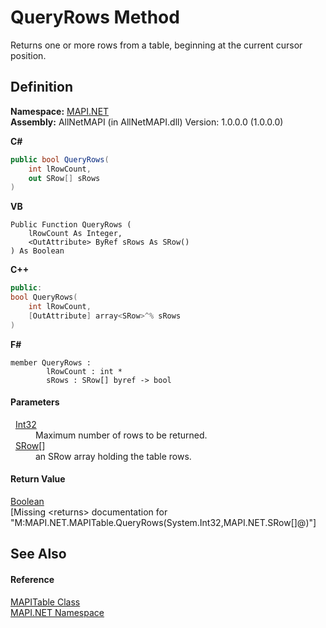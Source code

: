 # QueryRows Method


Returns one or more rows from a table, beginning at the current cursor position.



## Definition
**Namespace:** <a href="5bef4637-66f8-16d4-e5f4-4d0da57a1538.md">MAPI.NET</a>  
**Assembly:** AllNetMAPI (in AllNetMAPI.dll) Version: 1.0.0.0 (1.0.0.0)

**C#**
``` C#
public bool QueryRows(
	int lRowCount,
	out SRow[] sRows
)
```
**VB**
``` VB
Public Function QueryRows ( 
	lRowCount As Integer,
	<OutAttribute> ByRef sRows As SRow()
) As Boolean
```
**C++**
``` C++
public:
bool QueryRows(
	int lRowCount, 
	[OutAttribute] array<SRow>^% sRows
)
```
**F#**
``` F#
member QueryRows : 
        lRowCount : int * 
        sRows : SRow[] byref -> bool 
```



#### Parameters
<dl><dt>  <a href="https://learn.microsoft.com/dotnet/api/system.int32" target="_blank" rel="noopener noreferrer">Int32</a></dt><dd>Maximum number of rows to be returned.</dd><dt>  <a href="eacc7e7c-7e19-0ee3-9cb2-16700d317824.md">SRow</a>[]</dt><dd>an SRow array holding the table rows.</dd></dl>

#### Return Value
<a href="https://learn.microsoft.com/dotnet/api/system.boolean" target="_blank" rel="noopener noreferrer">Boolean</a>  
\[Missing &lt;returns&gt; documentation for "M:MAPI.NET.MAPITable.QueryRows(System.Int32,MAPI.NET.SRow[]@)"\]

## See Also


#### Reference
<a href="fa40f65f-c468-2f4f-aefc-ab5a19ba58ba.md">MAPITable Class</a>  
<a href="5bef4637-66f8-16d4-e5f4-4d0da57a1538.md">MAPI.NET Namespace</a>  
